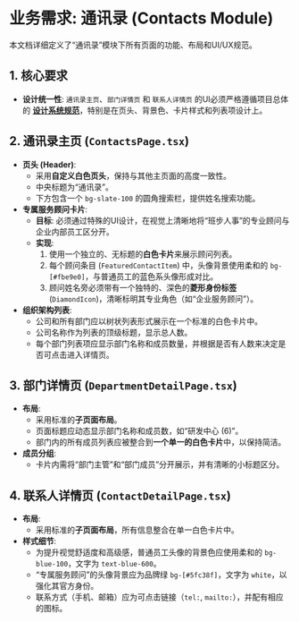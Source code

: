 # 业务需求: 通讯录 (Contacts Module)

本文档详细定义了“通讯录”模块下所有页面的功能、布局和UI/UX规范。

## 1. 核心要求

-   **设计统一性**: `通讯录主页`、`部门详情页` 和 `联系人详情页` 的UI必须严格遵循项目总体的 **[设计系统规范](./design_system.md)**，特别是在页头、背景色、卡片样式和列表项设计上。

## 2. 通讯录主页 (`ContactsPage.tsx`)

-   **页头 (Header)**:
    -   采用**自定义白色页头**，保持与其他主页面的高度一致性。
    -   中央标题为“通讯录”。
    -   下方包含一个 `bg-slate-100` 的圆角搜索栏，提供姓名搜索功能。
-   **专属服务顾问卡片**:
    -   **目标**: 必须通过特殊的UI设计，在视觉上清晰地将“班步人事”的专业顾问与企业内部员工区分开。
    -   **实现**:
        1.  使用一个独立的、无标题的**白色卡片**来展示顾问列表。
        2.  每个顾问条目 (`FeaturedContactItem`) 中，头像背景使用柔和的 `bg-[#fbe9e0]`，与普通员工的蓝色系头像形成对比。
        3.  顾问姓名旁必须带有一个独特的、深色的**菱形身份标签** (`DiamondIcon`)，清晰标明其专业角色（如“企业服务顾问”）。
-   **组织架构列表**:
    -   公司和所有部门应以树状列表形式展示在一个标准的白色卡片中。
    -   公司名称作为列表的顶级标题，显示总人数。
    -   每个部门列表项应显示部门名称和成员数量，并根据是否有人数来决定是否可点击进入详情页。

## 3. 部门详情页 (`DepartmentDetailPage.tsx`)

-   **布局**:
    -   采用标准的**子页面布局**。
    -   页面标题应动态显示部门名称和成员数，如“研发中心 (6)”。
    -   部门内的所有成员列表应被整合到**一个单一的白色卡片**中，以保持简洁。
-   **成员分组**:
    -   卡片内需将“部门主管”和“部门成员”分开展示，并有清晰的小标题区分。

## 4. 联系人详情页 (`ContactDetailPage.tsx`)

-   **布局**:
    -   采用标准的**子页面布局**，所有信息整合在单一白色卡片中。
-   **样式细节**:
    -   为提升视觉舒适度和高级感，普通员工头像的背景色应使用柔和的 `bg-blue-100`，文字为 `text-blue-600`。
    -   “专属服务顾问”的头像背景应为品牌绿 `bg-[#5fc38f]`，文字为 `white`，以强化其官方身份。
    -   联系方式（手机、邮箱）应为可点击链接（`tel:`, `mailto:`），并配有相应的图标。
